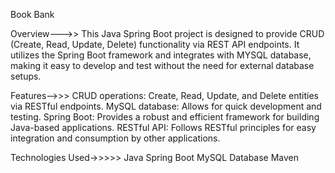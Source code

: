 Book Bank

Overview--->>
This Java Spring Boot project is designed to provide CRUD (Create, Read, Update, Delete) functionality via REST API endpoints. It utilizes the Spring Boot framework and integrates with MYSQL database, making it easy to develop and test without the need for external database setups.

Features-->>>
CRUD operations: Create, Read, Update, and Delete entities via RESTful endpoints.
MySQL database: Allows for quick development and testing.
Spring Boot: Provides a robust and efficient framework for building Java-based applications.
RESTful API: Follows RESTful principles for easy integration and consumption by other applications.

Technologies Used->>>>>
Java
Spring Boot
MySQL Database
Maven
 
 
